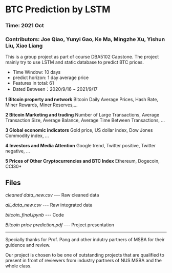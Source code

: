 # BTC Prediction by LSTM
### Time: 2021 Oct
### Contributors:  Joe Qiao, Yunyi Gao, Ke Ma, Mingzhe Xu, Yishun Liu, Xiao Liang
This is a group project as part of course DBA5102 Capstone. The project mainly try to use LSTM and static database to predict BTC prices. 
* Time Window: 10 days
* predict horizon: 1 day average price
* Features in total: 61
* Dated Between：2020/9/16 ~ 2021/9/17

**1 Bitcoin property and network**
Bitcoin Daily Average Prices, Hash Rate, Miner Rewards, Miner Reserves,…

**2 Bitcoin Marketing and trading**
Number of Large Transactions, Average Transaction Size, Average Balance, Average Time Between Transactions, …

**3 Global economic indicators**
Gold price, US dollar index, Dow Jones Commodity index, … 

**4 Investors and Media Attention**
Google trend, Twitter positive, Twitter negative, …

**5 Prices of Other Cryptocurrencies and BTC Index**
 Ethereum, Dogecoin, CCI30*

## Files
*cleaned data_new.csv* --- Raw cleaned data

*all_data_new.csv*     --- Raw integrated data

*bitcoin_final.ipynb*  --- Code

*Bitcoin price prediction.pdf* --- Project presentation

***
Specially thanks for Prof. Pang and other indutry partners of MSBA for their guidence and review.

Our project is chosen to be one of outstanding projects that are qualified to present in front of reviewers from industry partners of NUS MSBA and the whole class. 

